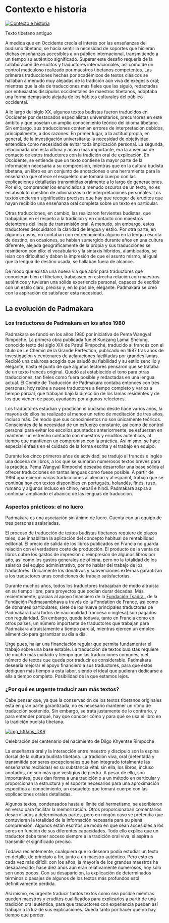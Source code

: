 #  Contexto e historia 

[ ![Contexto e historia](/images/img_textes_anciens.jpg) ](/images/img_textes_anciens_la.jpg)

Texto tibetano antiguo 

A medida que en Occidente crecía el interés por las enseñanzas del budismo tibetano, se hacía sentir la necesidad de soportes que hicieran dichas enseñanzas accesibles a un público internacional, transmitiendo a un tiempo su auténtico significado. Superar este desafío requería de la colaboración de eruditos y traductores internacionales, así como de un control meticuloso realizado por maestros tibetanos competentes. Las primeras traducciones hechas por académicos de textos clásicos se hallaban a menudo muy alejadas de la tradición aún viva de exégesis oral; mientras que la ola de traducciones más fieles que las siguió, redactadas por entusiastas discípulos occidentales de maestros tibetanos, adoptaba una forma demasiado alejada de los hábitos culturales del público occidental. 

A lo largo del siglo XX, algunos textos budistas fueron traducidos en Occidente por destacados especialistas universitarios, precursores en este ámbito y que poseían un amplio conocimiento teórico del idioma tibetano. Sin embargo, sus traducciones contenían errores de interpretación debidos, principalmente, a dos razones. En primer lugar, a la actitud propia, en general, de la investigación universitaria: la necesidad de objetividad, entendida como necesidad de evitar toda implicación personal. La segunda, relacionada con esta última y acaso más importante, era la ausencia de contacto de estos traductores con la tradición oral de explicación. En Occidente, se entiende que un texto contiene la mayor parte de la información necesaria a su comprensión, mientras que en la cultura budista tibetana, un libro es un conjunto de anotaciones o una herramienta para la enseñanza que ofrece el esqueleto que tomará cuerpo con las explicaciones detalladas transmitidas oralmente a lo largo de generaciones. Por ello, comprender los enunciados a menudo oscuros de un texto, no es en absoluto cuestión de adivinanzas o de interpretaciones personales. Los textos encierran significados precisos que hay que recoger de eruditos que hayan recibido una enseñanza oral completa sobre un texto en particular. 

Otras traducciones, en cambio, las realizaron fervientes budistas, que trabajaban en el respeto a la tradición y en contacto con maestros detentores del linaje de transmisión oral. A menudo, sin embargo, estos traductores descuidaron la claridad de lengua y estilo. Por otra parte, en algunos casos, no contaban con entrenamiento alguno en la lengua escrita de destino; en ocasiones, se habían sumergido durante años en una cultura diferente, alejada geográficamente de la propia y sus traducciones se resintieron con ello: el vocabulario y la sintaxis híbridos, alambicados, se leían con dificultad y daban la impresión de que el asunto mismo, al igual que la lengua de destino usada, se hallaban fuera de alcance. 

De modo que existía una nueva vía que abrir para traductores que conocieran bien el tibetano, trabajasen en estrecha relación con maestros auténticos y tuvieran una sólida experiencia personal, capaces de escribir con un estilo claro, preciso y, en lo posible, elegante. Padmakara se creó con la aspiración de satisfacer esta necesidad. 

##  La evolución de Padmakara 

###  Los traductores de Padmakara en los años 1980 

Padmakara se fundó en los años 1980 por iniciativa de Pema Wangyal Rimpoché. La primera obra publicada fue el Kunzang Lamai Shelung, conocido texto del siglo XIX de Patrul Rimpoché, traducido al francés con el título de Le Chemin de la Grande Perfection, publicado en 1987 tras años de investigación y centenares de aclaraciones facilitadas por grandes lamas. Recibió una calurosa acogida que saludó su fiabilidad y su estilo sencillo y elegante, hasta el punto de que algunos lectores pensaron que se trataba de un texto francés original. Quedó así establecido el tono para otras traducciones, tan fieles como fuera posible y redactadas en una lengua actual. El Comité de Traducción de Padmakara contaba entonces con tres personas; hoy reúne a nueve traductores a tiempo completo y varios a tiempo parcial, que trabajan bajo la dirección de los lamas residentes y de los que vienen de paso, ayudados por algunos relectores. 

Los traductores estudian y practican el budismo desde hace varios años, la mayoría de ellos ha realizado al menos un retiro de meditación de tres años, incluso más. De modo que sus conocimientos no son únicamente teóricos. Conscientes de la necesidad de un esfuerzo constante, así como de control personal para evitar los escollos apuntados anteriormente, se esfuerzan en mantener un estrecho contacto con maestros y eruditos auténticos, al tiempo que mantienen un compromiso con la práctica. Así mismo, se hace especial énfasis en el cuidado de la forma escrita y el trabajo en equipo. 

Durante los cinco primeros años de actividad, se tradujo al francés e inglés una docena de libros, a los que se sumaron numerosos textos breves para la práctica. Pema Wangyal Rimpoché deseaba desarrollar una base sólida al ofrecer traducciones en tantas lenguas como fuese posible. A partir de 1994 aparecieron varias traducciones al alemán y al español, trabajo que se continúa hoy con textos disponibles en portugués, holandés, finés, ruso, rumano y algunos incluso en chino, nepalí e hindi. Padmakara aspira a continuar ampliando el abanico de las lenguas de traducción. 

###  Aspectos prácticos: el no lucro 

Padmakara es una asociación sin ánimo de lucro. Cuenta con un equipo de tres personas asalariadas. 

El proceso de traducción de textos budistas tibetanos requiere de plazos tales, que inhabilitan la aplicación del concepto habitual de rentabilidad editorial. El precio de salida de los libros publicados en Francia no guarda relación con el verdadero coste de producción. El producto de la venta de libros cubre los gastos de impresión o reimpresión de algunos libros por año, así como los gastos generales de oficina, pero no la totalidad de los salarios del equipo administrativo, por no hablar del trabajo de los traductores. Únicamente los donativos y subvenciones externas garantizan a los traductores unas condiciones de trabajo satisfactorias. 

Durante muchos años, todos los traductores trabajaban de modo altruista en su tiempo libre, para proyectos que podían durar décadas. Más recientemente, gracias al apoyo financiero de la [ Fundación Tsadra ](http://www.tsadra.org/#Intro) , de la Fundación Padmasambhava a través de la Fondation de France, así como de donantes particulares, siete de los nueve principales traductores de Padmakara (casi todos de nacionalidad francesa o inglesa) son pagados con regularidad. Sin embargo, queda todavía, tanto en Francia como en otros países, un número importante de traductores que trabajan para Padmakara altruistamente a tiempo parcial, mientras ejercen un empleo alimenticio para garantizar su día a día. 

Urge pues, hallar una financiación regular que permita fundamentar el trabajo sobre una base estable. La traducción de textos budistas requiere de mucho más cuidado y tiempo que las traducciones comunes, y el número de textos que queda por traducir es considerable. Padmakara desearía mejorar el apoyo financiero a sus traductores, para que éstos dediquen más tiempo a esta labor, siendo el ideal que pudieran dedicarse a ella a tiempo completo. Posibilidad de la que estamos lejos. 

###  ¿Por qué es urgente traducir aun más textos? 

Cabe pensar que, ya que la conservación de los textos tibetanos originales está en gran parte garantizada, no es necesario mantener un ritmo de traducción sostenido. Sin embargo, se trata justamente de lo contrario, y para entender porqué, hay que conocer cómo y para qué se usa el libro en la tradición budista tibetana. 

[ ![img_100ans_DKR](/images/img_100ans_DKR-150x150.jpg) ](/images/img_100ans_DKR.jpg)

Celebración del centenario del nacimiento de Dilgo Khyentse Rimpoché 

La enseñanza oral y la interacción entre maestro y discípulo son la espina dorsal de la cultura budista tibetana. La tradición viva, oral (detentada y transmitida por seres excepcionales que han integrado totalmente las enseñanzas recibidas) es su substancia vital: sin ella, los libros, incluso anotados, no son más que vestigios de piedra. A pesar de ello, son importantes, pues dan forma a una tradición o a un método en particular y proporcionan la estructura y el soporte necesarios para una aproximación específica al conocimiento, un esqueleto que tomará cuerpo con las explicaciones orales detalladas. 

Algunos textos, condensados hasta el límite del hermetismo, se escribieron en verso para facilitar la memorización. Otros proporcionaban comentarios desarrollados a determinadas partes, pero en ningún caso se pretendía que contuvieran la totalidad de la información necesaria para su plena comprensión. Algunos están escritos de modo en que sean accesibles a los seres en función de sus diferentes capacidades. Todo ello explica que un traductor deba tener acceso siempre a la tradición oral viva, si aspira a transmitir el significado preciso. 

Todavía recientemente, cualquiera que lo deseara podía estudiar un texto en detalle, de principio a fin, junto a un maestro auténtico. Pero esto es cada vez más difícil: con los años, la mayoría de los grandes maestros ha desaparecido; hace diez años aún eran relativamente numerosos, hoy sólo son unos pocos. Con su desaparición, la explicación de determinados términos o pasajes de algunos de los textos más profundos está definitivamente perdida. 

Así mismo, es urgente traducir tantos textos como sea posible mientras queden maestros y eruditos cualificados para explicarlos a partir de una tradición oral auténtica, para que traductores con experiencia puedan así trabajar a la luz de sus explicaciones. Queda tanto por hacer que no hay tiempo que perder. 
